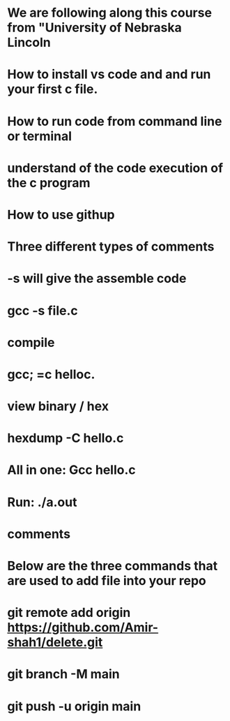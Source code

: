 # We are following along this course from "University of Nebraska Lincoln
# How to install vs code and and run your first c file.
# How to run code from command line or terminal
# understand of the code execution of the c program
# How to use githup
# Three different types of comments



# -s will give the assemble code 
# gcc -s file.c
# compile
# gcc; =c helloc.
# view binary / hex 
# hexdump -C hello.c
# All in one: Gcc hello.c
# Run: ./a.out
# comments

# Below are the three commands that are used to add file into your repo
# git remote add origin https://github.com/Amir-shah1/delete.git
# git branch -M main
# git push -u origin main